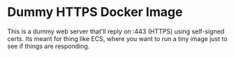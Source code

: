 # Dummy HTTPS Docker Image

This is a dummy web server that'll reply on :443 (HTTPS) using self-signed certs. Its meant for thing like ECS, where
you want to run a tiny image just to see if things are responding.